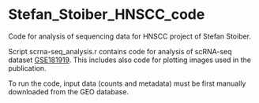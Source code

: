 # Stefan_Stoiber_HNSCC_code
Code for analysis of sequencing data for HNSCC project of Stefan Stoiber.

Script scrna-seq_analysis.r contains code for analysis of scRNA-seq dataset [GSE181919](https://profiteraria.cz/?fbclid=IwAR2Yls2e0zXHR3Fr7HqM_8qKHia21H3gB_Rto67yRqmvABESjGZTvZAv9oE). This includes also code for plotting images used in the publication.

To run the code, input data (counts and metadata) must be first manually downloaded from the GEO database.
